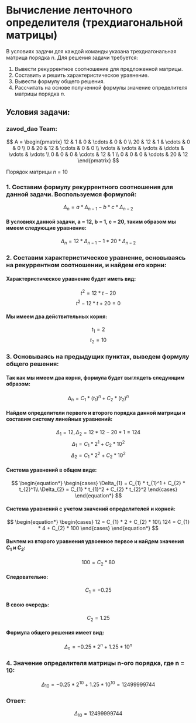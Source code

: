 # Вычисление ленточного определителя (трехдиагональной матрицы)    
В условиях задачи для каждой команды указана трехдиагональная матрица порядка *n*. Для решения задачи требуется:    
1. Вывести рекуррентное соотношение для предложенной матрицы.    
2. Составить и решить характеристическое уравнение.    
3. Вывести формулу общего решения.    
4. Рассчитать на основе полученной формулы значение определителя матрицы порядка *n*.    
## Условия задачи:

### zavod_dao Team:   
$$      
A =       
 \begin{pmatrix}      
  12 & 1 & 0 & \cdots & 0 & 0 \\      
  20 & 12 & 1 & \cdots & 0 & 0 \\      
  0 & 20 & 12 & \cdots & 0 & 0 \\      
  \vdots  & \vdots & \vdots & \ddots & \vdots & \vdots  \\      
  0 & 0 & 0 & \cdots & 12 & 1 \\      
  0 & 0 & 0 & \cdots & 20 & 12       
 \end{pmatrix}      
$$  
  
Порядок матрицы *n* = 10

### 1. Составим формулу рекуррентного соотношения для данной задачи. Воспользуемся формулой:
$$
\Delta_{n} = a * \Delta_{n-1} - b * c * \Delta_{n-2}
$$
#### В условиях данной задачи, a = 12, b = 1, c = 20, таким образом мы имеем следующие уравнение:
$$
\Delta_{n} = 12 * \Delta_{n-1} - 1 * 20 * \Delta_{n-2}
$$
### 2. Составим характеристическое уравнение, основываясь на рекуррентном соотношении, и найдем его корни:
#### Характеристическое уравнение будет иметь вид:
$$
t^2 = 12 * t - 20
$$
$$
t^2 - 12 * t + 20 = 0
$$
#### Мы имеем два действительных корня:
$$
t_{1} = 2
$$
$$
t_{2} = 10
$$
### 3. Основываясь на предыдущих пунктах, выведем формулу общего решения:
#### Так как мы имеем два корня, формула будет выглядеть следующим образом:
$$
\Delta_{n}  = C_{1} * (t_{1})^n + C_{2} * (t_{2})^n
$$
#### Найдем определители первого и второго порядка данной матрицы и составим систему линейных уравнений:
 $$\Delta_{1} = 12, \Delta_{2} = 12 * 12 - 20 * 1= 124 $$
$$
\Delta_{1} = C_{1} * 2^1 + C_{2} * 10^2
$$
$$
\Delta_{2} = C_{1} * 2^2 + C_{2} * 10^2
$$
#### Система уравнений в общем виде:
$$
\begin{equation*}
 \begin{cases}
  \Delta_{1} = C_{1} * t_{1}^1 + C_{2} * t_{2}^1\\
   \Delta_{2} = C_{1} * t_{1}^2 + C_{2} * t_{2}^2
 \end{cases}
\end{equation*}
$$
#### Система уравнений с учетом значений определителей и корней:
$$
\begin{equation*}
 \begin{cases}
  12 = C_{1} * 2 + C_{2} * 10\\
 124 = C_{1} * 4 + C_{2} * 100
 \end{cases}
\end{equation*}
$$
#### Вычтем из второго уравнения удвоенное первое и найдем значения $C_{1}$ и  $C_{2}$:
$$
100 =  C_{2} * 80
$$
#### Следовательно:
$$
C_{1} = -0.25
$$
#### В свою очередь:
$$
C_{2} = 1.25
$$
#### Формула общего решения имеет вид:
$$
\Delta_{n}  = -0.25 * 2^n + 1.25 * 10^n 
$$
### 4. Значение определителя матрицы n-ого порядка, где n = 10:
$$
\Delta_{10}  = -0.25 * 2^10 + 1.25 * 10^10 = 12 499 999 744 
$$
### Ответ:
$$
\Delta_{10}  = 12 499 999 744
$$